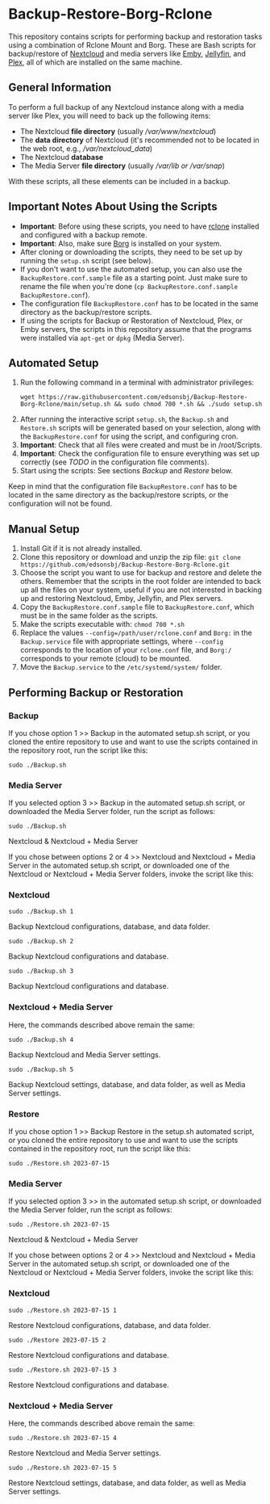 # Backup-Restore-Borg-Rclone

This repository contains scripts for performing backup and restoration tasks using a combination of Rclone Mount and Borg. These are Bash scripts for backup/restore of [Nextcloud](https://nextcloud.com/) and media servers like [Emby](https://emby.media/), [Jellyfin](https://jellyfin.org/), and [Plex](https://www.plex.tv/), all of which are installed on the same machine.

## General Information

To perform a full backup of any Nextcloud instance along with a media server like Plex, you will need to back up the following items:
- The Nextcloud **file directory** (usually */var/www/nextcloud*)
- The **data directory** of Nextcloud (it's recommended not to be located in the web root, e.g., */var/nextcloud_data*)
- The Nextcloud **database**
- The Media Server **file directory** (usually */var/lib or /var/snap*)

With these scripts, all these elements can be included in a backup.

## Important Notes About Using the Scripts

- **Important**: Before using these scripts, you need to have [rclone](https://rclone.org/) installed and configured with a backup remote.
- **Important**: Also, make sure [Borg](https://borgbackup.readthedocs.io/en/stable/) is installed on your system.
- After cloning or downloading the scripts, they need to be set up by running the `setup.sh` script (see below).
- If you don't want to use the automated setup, you can also use the `BackupRestore.conf.sample` file as a starting point. Just make sure to rename the file when you're done (`cp BackupRestore.conf.sample BackupRestore.conf`).
- The configuration file `BackupRestore.conf` has to be located in the same directory as the backup/restore scripts.
- If using the scripts for Backup or Restoration of Nextcloud, Plex, or Emby servers, the scripts in this repository assume that the programs were installed via `apt-get` or `dpkg` (Media Server).

## Automated Setup

1. Run the following command in a terminal with administrator privileges:
   ```
   wget https://raw.githubusercontent.com/edsonsbj/Backup-Restore-Borg-Rclone/main/setup.sh && sudo chmod 700 *.sh && ./sudo setup.sh
   ```
2. After running the interactive script `setup.sh`, the `Backup.sh` and `Restore.sh` scripts will be generated based on your selection, along with the `BackupRestore.conf` for using the script, and configuring cron.
3. **Important**: Check that all files were created and must be in /root/Scripts.
4. **Important**: Check the configuration file to ensure everything was set up correctly (see *TODO* in the configuration file comments).
5. Start using the scripts: See sections *Backup* and *Restore* below.

Keep in mind that the configuration file `BackupRestore.conf` has to be located in the same directory as the backup/restore scripts, or the configuration will not be found.

## Manual Setup

1. Install Git if it is not already installed.
2. Clone this repository or download and unzip the zip file: `git clone https://github.com/edsonsbj/Backup-Restore-Borg-Rclone.git`
3. Choose the script you want to use for backup and restore and delete the others. Remember that the scripts in the root folder are intended to back up all the files on your system, useful if you are not interested in backing up and restoring Nextcloud, Emby, Jellyfin, and Plex servers.
4. Copy the `BackupRestore.conf.sample` file to `BackupRestore.conf`, which must be in the same folder as the scripts.
5. Make the scripts executable with: `chmod 700 *.sh`
6. Replace the values `--config=/path/user/rclone.conf` and `Borg:` in the `Backup.service` file with appropriate settings, where `--config` corresponds to the location of your `rclone.conf` file, and `Borg:/` corresponds to your remote (cloud) to be mounted.
7. Move the `Backup.service` to the `/etc/systemd/system/` folder.

## Performing Backup or Restoration

### Backup

If you chose option 1 >> Backup in the automated setup.sh script, or you cloned the entire repository to use and want to use the scripts contained in the repository root, run the script like this:
   ```
   sudo ./Backup.sh
   ```

### Media Server

If you selected option 3 >> Backup in the automated setup.sh script, or downloaded the Media Server folder, run the script as follows:
   ```
   sudo ./Backup.sh
   ```

Nextcloud & Nextcloud + Media Server

If you chose between options 2 or 4 >> Nextcloud and Nextcloud + Media Server in the automated setup.sh script, or downloaded one of the Nextcloud or Nextcloud + Media Server folders, invoke the script like this:

### Nextcloud

   ```
   sudo ./Backup.sh 1
   ```
   Backup Nextcloud configurations, database, and data folder.
   ```
   sudo ./Backup.sh 2
   ```
   Backup Nextcloud configurations and database.
   ```
   sudo ./Backup.sh 3
   ```
   Backup Nextcloud configurations and database.

### Nextcloud + Media Server

Here, the commands described above remain the same:

   ```
   sudo ./Backup.sh 4
   ```
   Backup Nextcloud and Media Server settings.
   ```
   sudo ./Backup.sh 5
   ```
   Backup Nextcloud settings, database, and data folder, as well as Media Server settings.

### Restore

If you chose option 1 >> Backup Restore in the setup.sh automated script, or you cloned the entire repository to use and want to use the scripts contained in the repository root, run the script like this:
   ```
   sudo ./Restore.sh 2023-07-15
   ```

### Media Server

If you selected option 3 >> in the automated setup.sh script, or downloaded the Media Server folder, run the script as follows:
   ```
   sudo ./Restore.sh 2023-07-15
   ```

Nextcloud & Nextcloud + Media Server

If you chose between options 2 or 4 >> Nextcloud and Nextcloud + Media Server in the automated setup.sh script, or downloaded one of the Nextcloud or Nextcloud + Media Server folders, invoke the script like this:

### Nextcloud

   ```
   sudo ./Restore.sh 2023-07-15 1
   ```
   Restore Nextcloud configurations, database, and data folder.
   ```
   sudo ./Restore 2023-07-15 2
   ```
   Restore Nextcloud configurations and database.
   ```
   sudo ./Restore.sh 2023-07-15 3
   ```
   Restore Nextcloud configurations and database.

### Nextcloud + Media Server

Here, the commands described above remain the same:

   ```
   sudo ./Restore.sh 2023-07-15 4
   ```
   Restore Nextcloud and Media Server settings.
   ```
   sudo ./Restore.sh 2023-07-15 5
   ```
   Restore Nextcloud settings, database, and data folder, as well as Media Server settings.
```